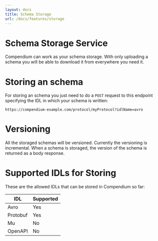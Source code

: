 ```yaml
---
layout: docs
title: Schema Storage
url: /docs/features/storage
---
```


# Schema Storage Service

Compendium can work as your schema storage. With only uploading a schema you will be able to download it from everywhere you need it.

# Storing an schema

For storing an schema you just need to do a `POST` request to this endpoint specifying the IDL in which your schema is written:
```
https://compendium-example.com/protocol/myProtocol?idlName=avro
```

# Versioning
All the storaged schemas will be versioned. Currently the versioning is incremental. When a schema is storaged, the version of the schema is returned as a body response.

# Supported IDLs for Storing
These are the allowed IDLs that can be stored in Compendium so far:

 | IDL      | Supported |
 |----------|-----------|
 | Avro     | Yes       |
 | Protobuf | Yes       |
 | Mu       | No        |
 | OpenAPI  | No        |
